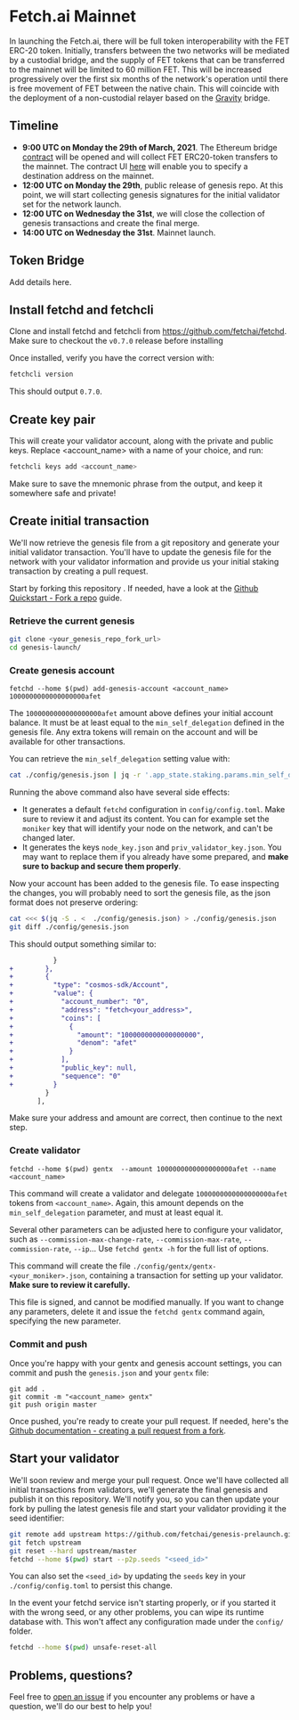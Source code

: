 # Fetch.ai Mainnet

In launching the Fetch.ai, there will be full token interoperability with the FET ERC-20 token. Initially, transfers between the two networks will be mediated by a custodial bridge, and the supply of FET tokens that can be transferred to the mainnet will be limited to 60 million FET. This will be increased progressively over the first six months of the network's operation until there is free movement of FET between the native chain. This will coincide with the deployment of a non-custodial relayer based on the [Gravity](https://github.com/cosmos/gravity-bridge) bridge. 

## Timeline

- **9:00 UTC on Monday the 29th of March, 2021**. The Ethereum bridge [contract](needs-link) will be opened and will collect FET ERC20-token transfers to the mainnet. The contract UI [here](needs-link) will enable you to specify a destination address on the mainnet.
- **12:00 UTC on Monday the 29th**, public release of genesis repo. At this point, we will start collecting genesis signatures for the initial validator set for the network launch.
- **12:00 UTC on Wednesday the 31st**, we will close the collection of genesis transactions and create the final merge.
- **14:00 UTC on Wednesday the 31st**. Mainnet launch. 

## Token Bridge

Add details here. 

## Install fetchd and fetchcli

Clone and install fetchd and fetchcli from https://github.com/fetchai/fetchd.
Make sure to checkout the `v0.7.0` release before installing

Once installed, verify you have the correct version with:

```bash
fetchcli version
```

This should output `0.7.0`.

## Create key pair

This will create your validator account, along with the private and public keys. Replace <account_name> with a name of your choice, and run:

```bash
fetchcli keys add <account_name>
```

Make sure to save the mnemonic phrase from the output, and keep it somewhere safe and private!

## Create initial transaction

We'll now retrieve the genesis file from a git repository and generate your initial validator transaction.
You'll have to update the genesis file for the network with your validator information and provide us your initial staking transaction by creating a pull request.

Start by forking this repository . If needed, have a look at the [Github Quickstart - Fork a repo](https://docs.github.com/en/github/getting-started-with-github/fork-a-repo) guide.


### Retrieve the current genesis

```bash
git clone <your_genesis_repo_fork_url>
cd genesis-launch/
```

### Create genesis account

```
fetchd --home $(pwd) add-genesis-account <account_name> 1000000000000000000afet
```

The `1000000000000000000afet` amount above defines your initial account balance. It must be at least equal to the `min_self_delegation` defined in the genesis file. Any extra tokens will remain on the account and will be available for other transactions.

You can retrieve the `min_self_delegation` setting value with:
```bash 
cat ./config/genesis.json | jq -r '.app_state.staking.params.min_self_delegation + "afet"' 
```

Running the above command also have several side effects:

- It generates a default `fetchd` configuration in `config/config.toml`. Make sure to review it and adjust its content. You can for example set the `moniker` key that will identify your node on the network, and can't be changed later.
- It generates the keys `node_key.json` and `priv_validator_key.json`. You may want to replace them if you already have some prepared, and **make sure to backup and secure them properly**.

Now your account has been added to the genesis file. To ease inspecting the changes, you will probably need to sort the genesis file, as the json format does not preserve ordering:

```bash
cat <<< $(jq -S . <  ./config/genesis.json) > ./config/genesis.json
git diff ./config/genesis.json
```

This should output something similar to:

```diff
           }
+        },
+        {
+          "type": "cosmos-sdk/Account",
+          "value": {
+            "account_number": "0",
+            "address": "fetch<your_address>",
+            "coins": [
+              {
+                "amount": "1000000000000000000",
+                "denom": "afet"
+              }
+            ],
+            "public_key": null,
+            "sequence": "0"
+          }
         }
       ],
```

Make sure your address and amount are correct, then continue to the next step.

### Create validator

```
fetchd --home $(pwd) gentx  --amount 1000000000000000000afet --name <account_name> 
```

This command will create a validator and delegate `1000000000000000000afet` tokens from `<account_name>`. Again, this amount depends on the `min_self_delegation` parameter, and must at least equal it.

Several other parameters can be adjusted here to configure your validator, such as `--commission-max-change-rate`, `--commission-max-rate`, `--commission-rate`, `--ip`... Use `fetchd gentx -h` for the full list of options.

This command will create the file `./config/gentx/gentx-<your_moniker>.json`, containing a transaction for setting up your validator. **Make sure to review it carefully.**
 
This file is signed, and cannot be modified manually. If you want to change any parameters, delete it and issue the `fetchd gentx` command again, specifying the new parameter.

### Commit and push

Once you're happy with your gentx and genesis account settings, you can commit and push the `genesis.json` and your `gentx` file:

```
git add .
git commit -m "<account_name> gentx"
git push origin master
```

Once pushed, you're ready to create your pull request. If needed, here's the [Github documentation - creating a pull request from a fork](https://docs.github.com/en/github/collaborating-with-issues-and-pull-requests/creating-a-pull-request-from-a-fork).

## Start your validator

We'll soon review and merge your pull request. Once we'll have collected all initial transactions from validators, we'll generate the final genesis and publish it on this repository. We'll notify you, so you can then update your fork by pulling the latest genesis file and start your validator providing it the seed identifier:

```bash
git remote add upstream https://github.com/fetchai/genesis-prelaunch.git
git fetch upstream
git reset --hard upstream/master
fetchd --home $(pwd) start --p2p.seeds "<seed_id>"
```

You can also set the `<seed_id>` by updating the `seeds` key in your `./config/config.toml` to persist this change.

In the event your fetchd service isn't starting properly, or if you started it with the wrong seed, or any other problems, you can wipe its runtime database with. This won't affect any configuration made under the `config/` folder.

```bash
fetchd --home $(pwd) unsafe-reset-all
```

## Problems, questions?

Feel free to [open an issue](https://github.com/fetchai/genesis-prelaunch/issues) if you encounter any problems or have a question, we'll do our best to help you!

